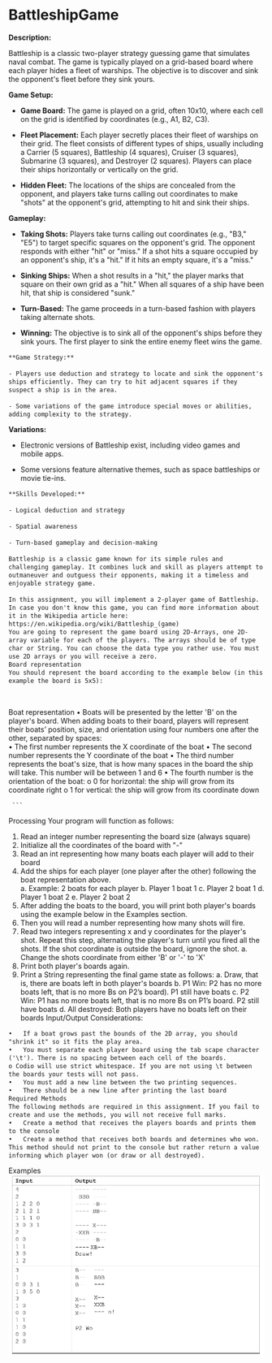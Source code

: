 # BattleshipGame

**Description:**

Battleship is a classic two-player strategy guessing game that simulates naval combat. The game is typically played on a grid-based board where each player hides a fleet of warships. The objective is to discover and sink the opponent's fleet before they sink yours.



**Game Setup:**

- **Game Board:** The game is played on a grid, often 10x10, where each cell on the grid is identified by coordinates (e.g., A1, B2, C3).

- **Fleet Placement:** Each player secretly places their fleet of warships on their grid. The fleet consists of different types of ships, usually including a Carrier (5 squares), Battleship (4 squares), Cruiser (3 squares), Submarine (3 squares), and Destroyer (2 squares). Players can place their ships horizontally or vertically on the grid.

- **Hidden Fleet:** The locations of the ships are concealed from the opponent, and players take turns calling out coordinates to make "shots" at the opponent's grid, attempting to hit and sink their ships.

**Gameplay:**

- **Taking Shots:** Players take turns calling out coordinates (e.g., "B3," "E5") to target specific squares on the opponent's grid. The opponent responds with either "hit" or "miss." If a shot hits a square occupied by an opponent's ship, it's a "hit." If it hits an empty square, it's a "miss."

- **Sinking Ships:** When a shot results in a "hit," the player marks that square on their own grid as a "hit." When all squares of a ship have been hit, that ship is considered "sunk."

- **Turn-Based:** The game proceeds in a turn-based fashion with players taking alternate shots.

- **Winning:** The objective is to sink all of the opponent's ships before they sink yours. The first player to sink the entire enemy fleet wins the game.
```
**Game Strategy:**

- Players use deduction and strategy to locate and sink the opponent's ships efficiently. They can try to hit adjacent squares if they suspect a ship is in the area.

- Some variations of the game introduce special moves or abilities, adding complexity to the strategy.
```
**Variations:**

- Electronic versions of Battleship exist, including video games and mobile apps.

- Some versions feature alternative themes, such as space battleships or movie tie-ins.
```
**Skills Developed:**

- Logical deduction and strategy

- Spatial awareness

- Turn-based gameplay and decision-making

Battleship is a classic game known for its simple rules and challenging gameplay. It combines luck and skill as players attempt to outmaneuver and outguess their opponents, making it a timeless and enjoyable strategy game.

In this assignment, you will implement a 2-player game of Battleship. In case you don't know this game, you can find more information about it in the Wikipedia article here: https://en.wikipedia.org/wiki/Battleship_(game)  
You are going to represent the game board using 2D-Arrays, one 2D-array variable for each of the players. The arrays should be of type char or String. You can choose the data type you rather use. You must use 2D arrays or you will receive a zero. 
Board representation 
You should represent the board according to the example below (in this example the board is 5x5): 
 
 
 ```
Boat representation 
•	Boats will be presented by the letter 'B' on the player's board. When adding boats to their board, players will represent their boats’ position, size, and orientation using four numbers one after the other, separated by spaces:  
•	The first number represents the X coordinate of the boat 
•	The second number represents the Y coordinate of the boat 
•	The third number represents the boat's size, that is how many spaces in the board the ship will take. This number will be between 1 and 6 
•	The fourth number is the orientation of the boat: 
o 0 for horizontal: the ship will grow from its coordinate right o 1 for vertical: the ship will grow from its coordinate down 
 
 
 	 ```
Processing 
Your program will function as follows: 
1.	Read an integer number representing the board size (always square) 
2.	Initialize all the coordinates of the board with "-"  
3.	Read an int representing how many boats each player will add to their board 
4.	Add the ships for each player (one player after the other) following the boat representation above.  
a.	Example: 2 boats for each player 
b.	Player 1 boat 1 
c.	Player 2 boat 1 
d.	Player 1 boat 2 
e.	Player 2 boat 2 
5.	After adding the boats to the board, you will print both player's boards using the example below in the Examples section. 
6.	Then you will read a number representing how many shots will fire. 
7.	Read two integers representing x and y coordinates for the player's shot. Repeat this step, alternating the player's turn until you fired all the shots. If the shot coordinate is outside the board, ignore the shot. 
a.	Change the shots coordinate from either 'B' or '-' to 'X'  
8.	Print both player's boards again. 
9.	Print a String representing the final game state as follows: 
a.	Draw, that is, there are boats left in both player's boards 
b.	P1 Win: P2 has no more boats left, that is no more Bs on P2’s board). P1 still have boats 
c.	P2 Win: P1 has no more boats left, that is no more Bs on P1’s board. P2 still have boats 
d.	All destroyed: Both players have no boats left on their boards 
Input/Output Considerations: 
```
•	If a boat grows past the bounds of the 2D array, you should "shrink it" so it fits the play area. 
•	You must separate each player board using the tab scape character ('\t'). There is no spacing between each cell of the boards. 
o Codio will use strict whitespace. If you are not using \t between the boards your tests will not pass. 
•	You must add a new line between the two printing sequences. 
•	There should be a new line after printing the last board 
Required Methods 
The following methods are required in this assignment. If you fail to create and use the methods, you will not receive full marks. 
•	Create a method that receives the players boards and prints them to the console 
•	Create a method that receives both boards and determines who won. This method should not print to the console but rather return a value informing which player won (or draw or all destroyed). 
```
Examples
![Alt text](image.png)
